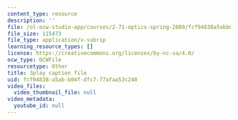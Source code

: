 ```yaml
---
content_type: resource
description: ''
file: /ol-ocw-studio-app/courses/2-71-optics-spring-2009/fcf94838a5abb04fdfc777afaa53c240_s8XKzciLgak.srt
file_size: 115473
file_type: application/x-subrip
learning_resource_types: []
license: https://creativecommons.org/licenses/by-nc-sa/4.0/
ocw_type: OCWFile
resourcetype: Other
title: 3play caption file
uid: fcf94838-a5ab-b04f-dfc7-77afaa53c240
video_files:
  video_thumbnail_file: null
video_metadata:
  youtube_id: null
---
```

